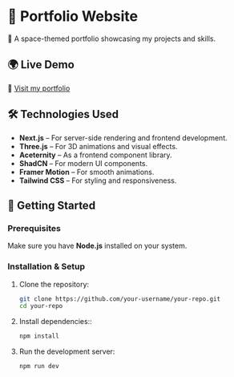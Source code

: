 # 🚀 Portfolio Website

🌌 A space-themed portfolio showcasing my projects and skills.

## 🌍 Live Demo
🔗 [Visit my portfolio](http://portfolio-idanidan29s-projects.vercel.app)

## 🛠️ Technologies Used
- **Next.js** – For server-side rendering and frontend development.
- **Three.js** – For 3D animations and visual effects.
- **Aceternity** – As a frontend component library.
- **ShadCN** – For modern UI components.
- **Framer Motion** – For smooth animations.
- **Tailwind CSS** – For styling and responsiveness.

## 🚀 Getting Started

### Prerequisites
Make sure you have **Node.js** installed on your system.

### Installation & Setup
1. Clone the repository:
   ```sh
   git clone https://github.com/your-username/your-repo.git
   cd your-repo
   ```
2. Install dependencies::
   ```sh
   npm install
   ```
3. Run the development server:
   ```sh
   npm run dev
   ```
